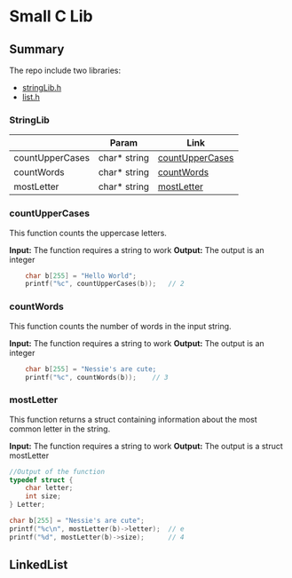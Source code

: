 # Small C Lib

## Summary

The repo include two libraries:
- [stringLib.h](#StringLib)
- [list.h](#LinkedList)

### StringLib
|                 | Param        | Link                                |
|-----------------|--------------|-------------------------------------|
| countUpperCases | char* string | [countUpperCases](#countUpperCases) |
| countWords      | char* string | [countWords](#countWords)           |
| mostLetter      | char* string | [mostLetter](#mostLetter)           |

### countUpperCases

This function counts the uppercase letters.


**Input:** The function requires a string to work
**Output:** The output is an integer

```c
    char b[255] = "Hello World";
    printf("%c", countUpperCases(b));   // 2
```

### countWords

This function counts the number of words in the input string.

**Input:** The function requires a string to work
**Output:** The output is an integer

```c
    char b[255] = "Nessie's are cute;
    printf("%c", countWords(b));    // 3
```

### mostLetter

This function returns a struct containing information about the most common letter in the string.

**Input:** The function requires a string to work
**Output:** The output is a struct mostLetter

```c
//Output of the function
typedef struct {
    char letter;
    int size;
} Letter;
```

```c
char b[255] = "Nessie's are cute";
printf("%c\n", mostLetter(b)->letter);  // e
printf("%d", mostLetter(b)->size);      // 4
```

## LinkedList